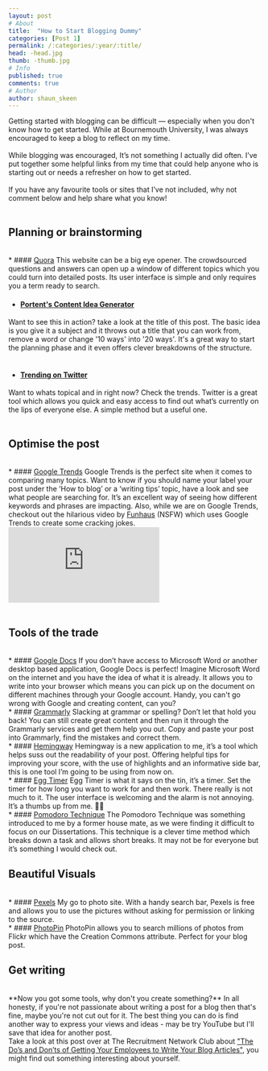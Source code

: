 ```yaml
---
layout: post
# About
title:  "How to Start Blogging Dummy"
categories: [Post 1]
permalink: /:categories/:year/:title/
head: -head.jpg
thumb: -thumb.jpg
# Info
published: true
comments: true
# Author
author: shaun_skeen
---
```

Getting started with blogging can be difficult — especially when you don't know how to get started. <!--more--> While at Bournemouth University, I was always encouraged to keep a blog to reflect on my time.  
<br>
While blogging was encouraged, It’s not something I actually did often. I’ve put together some helpful links from my time that could help anyone who is starting out or needs a refresher on how to get started.  
<br>
If you have any favourite tools or sites that I’ve not included, why not comment below and help share what you know!   
<br>
## Planning or brainstorming
<br>
* #### <a href="https://www.quora.com/">Quora</a>
This website can be a big eye opener. The crowdsourced questions and answers can open up a window of different topics which you could turn into detailed posts. Its user interface is simple and only requires you a term ready to search.  
<br>

* #### <a href="https://www.portent.com/tools/title-maker">Portent's Content Idea Generator</a>
Want to see this in action? take a look at the title of this post. The basic idea is you give it a subject and it throws out a title that you can work from, remove a word or change '10 ways' into '20 ways'. It's a great way to start the planning phase and it even offers clever breakdowns of the structure.  
<br>

* #### <a href="https://twitter.com/">Trending on Twitter</a>
Want to whats topical and in right now? Check the trends. Twitter is a great tool which allows you quick and easy access to find out what’s currently on the lips of everyone else. A simple method but a useful one.  
<br>

## Optimise the post
<br>
* #### <a href="https://trends.google.com/trends/">Google Trends</a>
Google Trends is the perfect site when it comes to comparing many topics. Want to know if you should name your label your post under the ‘How to blog’ or a ‘writing tips’ topic, have a look and see what people are searching for. It’s an excellent way of seeing how different keywords and phrases are impacting. Also, while we are on Google Trends, checkout out the hilarious video by <a href="https://www.youtube.com/watch?v=bPqOVzQNn6g">Funhaus</a> (NSFW)  which uses Google Trends to create some cracking jokes.  
<br>
<div class="videoWrapper">
  <iframe src="https://www.youtube.com/embed/bPqOVzQNn6g" frameborder="0" allowfullscreen></iframe>
</div>
<br>

## Tools of the trade
<br>
* #### <a href="https://docs.google.com/document/">Google Docs</a>
If you don’t have access to Microsoft Word or another desktop based application, Google Docs is perfect! Imagine Microsoft Word on the internet and you have the idea of what it is already. It allows you to write into your browser which means you can pick up on the document on different machines through your Google account. Handy, you can't go wrong with Google and creating content, can you?  
<br>
* #### <a href="https://www.grammarly.com/">Grammarly</a>
Slacking at grammar or spelling? Don’t let that hold you back! You can still create great content and then run it through the Grammarly services and get them help you out. Copy and paste your post into Grammarly, find the mistakes and correct them.  
<br>
* #### <a href="https://www.hemingwayapp.com/">Hemingway</a>
Hemingway is a new application to me, it’s a tool which helps suss out the readability of your post. Offering helpful tips for improving your score, with the use of highlights and an informative side bar, this is one tool I’m going to be using from now on.  
<br>
* #### <a href="https://e.ggtimer.com/">Egg Timer</a>
Egg Timer is what it says on the tin, it’s a timer. Set the timer for how long you want to work for and then work. There really is not much to it. The user interface is welcoming and the alarm is not annoying. It’s a thumbs up from me. 👍🏼  
<br>
* #### <a href="https://tomato-timer.com/">Pomodoro Technique</a>
The Pomodoro Technique was something introduced to me by a former house mate, as we were finding it difficult to focus on our Dissertations. This technique is a clever time method which breaks down a task and allows short breaks. It may not be for everyone but it’s something I would check out.  
<br>


## Beautiful Visuals
<br>
* #### <a href="https://www.pexels.com/">Pexels</a>
My go to photo site. With a handy search bar, Pexels is free and allows you to use the pictures without asking for permission or linking to the source.  
<br>
* #### <a href="https://photopin.com/">PhotoPin</a>
PhotoPin allows you to search millions of photos from Flickr which have the Creation Commons attribute. Perfect for your blog post.  
<br>


## Get writing
<br>
**Now you got some tools, why don't you create something?**  
In all honesty, if you're not passionate about writing a post for a blog then that's fine, maybe you're not cut out for it. The best thing you can do is find another way to express your views and ideas - may be try YouTube but I'll save that idea for another post.  
<br>
Take a look at this post over at The Recruitment Network Club about <a href="https://www.therecruitmentnetworkclub.com/recruitment/5-reasons-you-shouldnt-get-your-consultants-writing-your-blog/">"The Do’s and Don’ts of Getting Your Employees to Write Your Blog Articles"</a>, you might find out something interesting about yourself.
